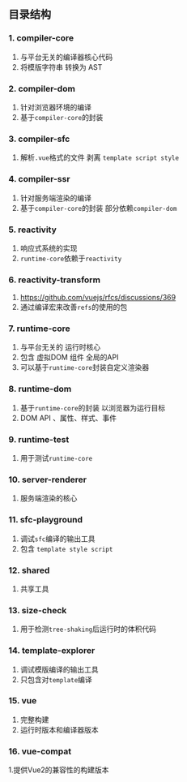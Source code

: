 ## 目录结构
### 1. compiler-core
1.  与平台无关的编译器核心代码
2.  将模版字符串 转换为 AST
### 2. compiler-dom
1.  针对浏览器环境的编译
2.  基于`compiler-core`的封装
### 3. compiler-sfc
1. 解析`.vue`格式的文件 剥离 `template script style`
### 4. compiler-ssr
1.  针对服务端渲染的编译
2.  基于`compiler-core`的封装 部分依赖`compiler-dom`
### 5. reactivity
1. 响应式系统的实现
2. `runtime-core`依赖于`reactivity`
### 6. reactivity-transform
1. https://github.com/vuejs/rfcs/discussions/369
2. 通过编译宏来改善`refs`的使用的包
### 7. runtime-core
1. 与平台无关的 运行时核心
2. 包含 虚拟DOM 组件 全局的API
3. 可以基于`runtime-core`封装自定义渲染器
### 8. runtime-dom
1.  基于`runtime-core`的封装 以浏览器为运行目标
2.  DOM API 、属性、样式、事件
### 9. runtime-test
1. 用于测试`runtime-core`
### 10. server-renderer
1. 服务端渲染的核心
### 11. sfc-playground
1.  调试`sfc`编译的输出工具
2.  包含 `template style script`
### 12. shared
1.  共享工具
### 13. size-check
1.  用于检测`tree-shaking`后运行时的体积代码
### 14. template-explorer
1.  调试模版编译的输出工具 
2.  只包含对`template`编译
### 15. vue
1.  完整构建
2.  运行时版本和编译器版本
### 16. vue-compat
1.提供Vue2的兼容性的构建版本 
